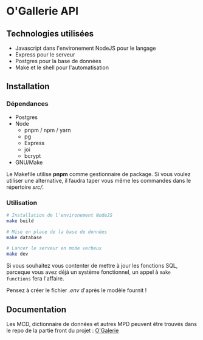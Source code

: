 # O'Gallerie API

## Technologies utilisées

- Javascript dans l'environement NodeJS pour le langage
- Express pour le serveur
- Postgres pour la base de données
- Make et le shell pour l'automatisation

## Installation

### Dépendances

- Postgres
- Node
    - pnpm / npm / yarn
    - pg
    - Express
    - joi
    - bcrypt
- GNU/Make

Le Makefile utilise __pnpm__ comme gestionnaire de
package. Si vous voulez utiliser une alternative,
il faudra taper vous même les commandes dans le
répertoire _src/_.

### Utilisation

```sh
# Installation de l'environement NodeJS
make build

# Mise en place de la base de données
make database

# Lancer le serveur en mode verbeux
make dev
```

Si vous souhaitez vous contenter de mettre à jour les
fonctions SQL, parceque vous avez déjà un système
fonctionnel, un appel à `make functions` fera l'affaire.

Pensez à créer le fichier _.env_ d'après le modèle fournit !

## Documentation

Les MCD, dictionnaire de données et autres MPD peuvent être trouvés dans
le repo de la partie front du projet :
[O'Galerie](https://github.com/O-clock-Yost/projet-06-o-galerie-front)
